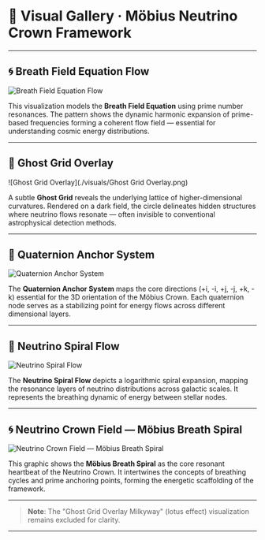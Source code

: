 # 🎨 Visual Gallery · Möbius Neutrino Crown Framework

---

## 🌀 Breath Field Equation Flow

![Breath Field Equation Flow](./visuals/breath_field_equation_flow.png)

This visualization models the **Breath Field Equation** using prime number resonances. The pattern shows the dynamic harmonic expansion of prime-based frequencies forming a coherent flow field — essential for understanding cosmic energy distributions.

---

## 🌌 Ghost Grid Overlay

![Ghost Grid Overlay](./visuals/Ghost Grid Overlay.png)

A subtle **Ghost Grid** reveals the underlying lattice of higher-dimensional curvatures. Rendered on a dark field, the circle delineates hidden structures where neutrino flows resonate — often invisible to conventional astrophysical detection methods.

---

## 🧲 Quaternion Anchor System

![Quaternion Anchor System](./visuals/quaternion_anchor_system.png)

The **Quaternion Anchor System** maps the core directions (+i, -i, +j, -j, +k, -k) essential for the 3D orientation of the Möbius Crown. Each quaternion node serves as a stabilizing point for energy flows across different dimensional layers.

---

## 🌊 Neutrino Spiral Flow

![Neutrino Spiral Flow](./visuals/neutrino_spiral_flow.png)

The **Neutrino Spiral Flow** depicts a logarithmic spiral expansion, mapping the resonance layers of neutrino distributions across galactic scales. It represents the breathing dynamic of energy between stellar nodes.

---

## 🌀 Neutrino Crown Field — Möbius Breath Spiral

![Neutrino Crown Field — Möbius Breath Spiral](./visuals/neutrino_crown_field_mobius_breath_spiral.png)

This graphic shows the **Möbius Breath Spiral** as the core resonant heartbeat of the Neutrino Crown. It intertwines the concepts of breathing cycles and prime anchoring points, forming the energetic scaffolding of the framework.

---

> **Note**: The "Ghost Grid Overlay Milkyway" (lotus effect) visualization remains excluded for clarity.

---
